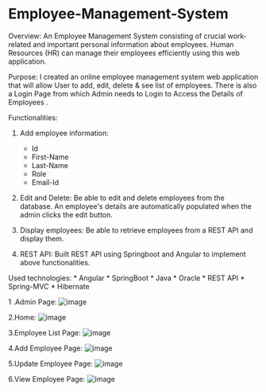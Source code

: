 # Employee-Management-System
Overview:
An Employee Management System consisting of crucial work-related and important personal information about employees. Human Resources (HR) can manage their employees efficiently using this web application.

Purpose:
I created an online employee management system web application that will allow User to add, edit, delete & see list of employees. There is also a Login Page from which Admin needs to Login to Access the Details of Employees .

Functionalities:
1. Add employee information:
    * Id
    * First-Name
    * Last-Name
    * Role
    * Email-Id

2. Edit and Delete:
Be able to edit and delete employees from the database. An employee's details are automatically populated when the admin clicks the edit button.

3. Display employees:
Be able to retrieve employees from a REST API and display them.

5. REST API:
Built REST API using Springboot and Angular to implement above functionalities.

Used technologies:
    * Angular
    * SpringBoot
    * Java
    * Oracle
    * REST API
    * Spring-MVC
    * Hibernate


1 .Admin Page:
![image](https://github.com/Atharva-joshii/Employee-Management-System/assets/153308730/765d5065-0fe8-47c8-b3b3-8bf3b5e06618)

2.Home:
![image](https://github.com/Atharva-joshii/Employee-Management-System/assets/153308730/d0572064-5ce8-4d48-af68-3f000d8ab5b8)

3.Employee List Page:
![image](https://github.com/Atharva-joshii/Employee-Management-System/assets/153308730/cac715f5-4069-4cbe-ba08-8ae1acdb8b59)


4.Add Employee Page:
![image](https://github.com/Atharva-joshii/Employee-Management-System/assets/153308730/6f64c90f-0afe-4549-9ee3-bde730baf00e)

5.Update Employee Page:
![image](https://github.com/Atharva-joshii/Employee-Management-System/assets/153308730/e50903a8-e61a-48e6-8ffe-73dd29aaf3b8)

6.View Employee Page:
![image](https://github.com/Atharva-joshii/Employee-Management-System/assets/153308730/51de5a1e-af1d-481d-9c3e-466b8c0bf968)







